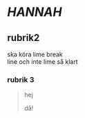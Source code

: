 # ***HANNAH***

## rubrik2

ska köra lime break  
line och inte lime så klart

### rubrik 3


> hej
>
> då!


